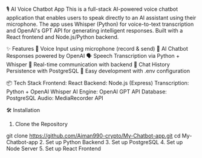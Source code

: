 🎙️ AI Voice Chatbot App
This is a full-stack AI-powered voice chatbot application that enables users to speak directly to an AI assistant using their microphone. The app uses Whisper (Python) for voice-to-text transcription and OpenAI's GPT API for generating intelligent responses. Built with a React frontend and Node.js/Python backend.

✨ Features
🎤 Voice Input using microphone (record & send)
🧠 AI Chatbot Responses powered by OpenAI
🗣️ Speech Transcription via Python + Whisper
🔁 Real-time communication with backend
🧾 Chat History Persistence with PostgreSQL
🧪 Easy development with .env configuration


📦 Tech Stack
Frontend: React 
Backend: Node.js (Express)
Transcription: 	Python + OpenAI Whisper
AI Engine:	OpenAI GPT API
Database:	PostgreSQL
Audio:	MediaRecorder API

🛠️ Installation
1. Clone the Repository

git clone https://github.com/Aiman990-crypto/My-Chatbot-app.git
cd My-Chatbot-app
2. Set up Python Backend
3. Set up PostgreSQL
4. Set up Node Server
5. Set up React Frontend
